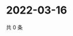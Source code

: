 # 2022-03-16

共 0 条

<!-- BEGIN WEIBO -->
<!-- 最后更新时间 Wed Mar 16 2022 21:20:18 GMT+0800 (China Standard Time) -->

<!-- END WEIBO -->

